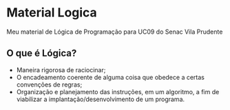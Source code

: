 # Material Logica
Meu material de Lógica de Programação para UC09 do Senac Vila Prudente 

## O que é Lógica?

- Maneira rigorosa de raciocinar;
- O encadeamento coerente de alguma coisa que obedece a certas convenções de regras;
- Organização e planejamento das instruções, em um algoritmo, a fim de viabilizar a implantação/desenvolvimento de um programa.
